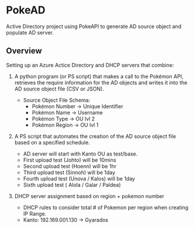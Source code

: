 # PokeAD
Active Directory project using PokeAPI to generate AD source object and populate AD server.

## Overview ##

Setting up an Azure Actice Directory and DHCP servers that combine:

1. A python program (or PS script) that makes a call  to the Pokémon API, retrieves the require information for the AD objects and writes it into the AD source object file (CSV or JSON).
    - Source Object File Schema:
        - Pokémon Number → Unique Identifier
        - Pokémon Name → Username
        - Pokémon Type → OU lvl 2
        - Pokémon Region → OU lvl 1
     
2. A PS script that automates the creation of the AD source object file based on a specified schedule.
    - AD server will start with Kanto OU as test/base.
    - First upload test (Johto) will be 10mins
    - Second upload test (Hoenn) will be 1hr
    - Third upload test (Sinnoh) will be 1day
    - Fourth upload test (Unova / Kalos) will be 1day
    - Sixth upload test ( Alola / Galar / Paldea)

3. DHCP server assignment based on region  + pokemon number
    - DHCP rules to consider total # of Pokemon per region when creating IP Range.
    - Kanto: 192.169.001.130 → Gyarados
